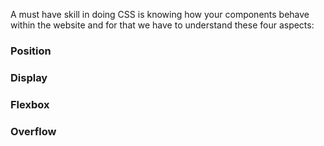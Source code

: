 A must have skill in doing CSS is knowing how your components behave within the website and for that we have to understand these four aspects:
### Position


### Display


### Flexbox


### Overflow